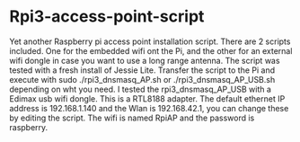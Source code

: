 # Rpi3-access-point-script
Yet another Raspberry pi access point installation script.
There are 2 scripts included. One for the embedded wifi ont the Pi, and the other for an external wifi dongle in case you want to use a long range antenna. The script was tested with a fresh install of Jessie Lite. 
Transfer the script to the Pi and execute with sudo ./rpi3_dnsmasq_AP.sh or ./rpi3_dnsmasq_AP_USB.sh depending on wht you need. I tested the rpi3_dnsmasq_AP_USB with a Edimax usb wifi dongle. This is a RTL8188 adapter. 
The default ethernet IP address is 192.168.1.140 and the Wlan is 192.168.42.1, you can change these by editing the script. The wifi is named RpiAP and the password is raspberry.
